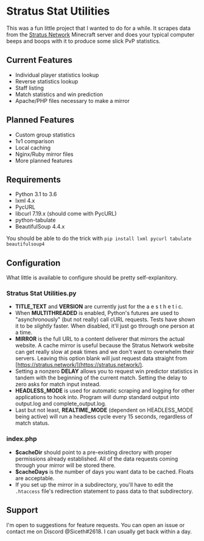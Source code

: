 # Stratus Stat Utilities

This was a fun little project that I wanted to do for a while.  It scrapes data from the [Stratus Network](https://stratus.network/) Minecraft server and does your typical computer beeps and boops with it to produce some slick PvP statistics.

## Current Features

* Individual player statistics lookup
* Reverse statistics lookup
* Staff listing
* Match statistics and win prediction
* Apache/PHP files necessary to make a mirror

## Planned Features

* Custom group statistics
* 1v1 comparison
* Local caching
* Nginx/Ruby mirror files
* More planned features

## Requirements

* Python 3.1 to 3.6
* lxml 4.x
* PycURL
* libcurl 7.19.x (should come with PycURL)
* python-tabulate
* BeautifulSoup 4.4.x

You should be able to do the trick with `pip install lxml pycurl tabulate beautifulsoup4`

## Configuration

What little is available to configure should be pretty self-explanitory.

### Stratus Stat Utilities.py
* **TITLE_TEXT** and **VERSION** are currently just for the a e s t h e t i c.
* When **MULTITHREADED** is enabled, Python's futures are used to "asynchronously" (but not really) call cURL requests.  Tests have shown it to be _slightly_ faster.  When disabled, it'll just go through one person at a time.
* **MIRROR** is the full URL to a content deliverer that mirrors the actual website.  A cache mirror is useful because the Stratus Network website can get really slow at peak times and we don't want to overwhelm their servers.  Leaving this option blank will just request data straight from [https://stratus.network/](https://stratus.network/).
* Setting a nonzero **DELAY** allows you to request win predictor statistics in tandem with the beginning of the current match.  Setting the delay to zero asks for match input instead.
* **HEADLESS_MODE** is used for automatic scraping and logging for other applications to hook into.  Program will dump standard output into output.log and complete_output.log.
* Last but not least, **REALTIME_MODE** (dependent on HEADLESS_MODE being active) will run a headless cycle every 15 seconds, regardless of match status.

### index.php
* **$cacheDir** should point to a pre-existing directory with proper permissions already established.  All of the data requests coming through your mirror will be stored there.
* **$cacheDays** is the number of days you want data to be cached.  Floats are acceptable.
* If you set up the mirror in a subdirectory, you'll have to edit the `.htaccess` file's redirection statement to pass data to that subdirectory.

## Support

I'm open to suggestions for feature requests.  You can open an issue or contact me on Discord @Siceth#2618. I can usually get back within a day.
